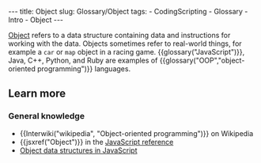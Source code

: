--- title: Object slug: Glossary/Object tags: - CodingScripting - Glossary - Intro - Object ---

[Object](/en-US/docs/Web/JavaScript/Reference/Global_Objects/Object) refers to a data structure containing data and instructions for working with the data. Objects sometimes refer to real-world things, for example a `car` or `map` object in a racing game. {{glossary("JavaScript")}}, Java, C++, Python, and Ruby are examples of {{glossary("OOP","object-oriented programming")}} languages.

Learn more
----------

### General knowledge

-   {{Interwiki("wikipedia", "Object-oriented programming")}} on Wikipedia
-   {{jsxref("Object")}} in the [JavaScript reference](/en-US/docs/Web/JavaScript/Reference)
-   [Object data structures in JavaScript](/en-US/docs/Web/JavaScript/Data_structures#objects)
